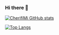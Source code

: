 ### Hi there 👋

[![CherifiMi GitHub stats](https://github-readme-stats.vercel.app/api?username=CherifiMi&show_icons=true&theme=radical)](https://github.com/CherifiMi/github-readme-stats)


[![Top Langs](https://github-readme-stats.vercel.app/api/top-langs/?username=CherifiMi&layout=compact)](https://github.com/anuraghazra/github-readme-stats)
